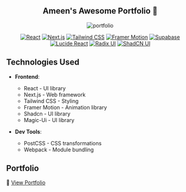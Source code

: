 <div align="center"> 

## Ameen's Awesome Portfolio 🌟 

![portfolio](https://socialify.git.ci/noorulameen17/portfolio/image?description=1&font=Inter&language=1&name=1&owner=1&pattern=Plus&theme=Light)

[![React](https://img.shields.io/badge/React-61DAFB?style=for-the-badge&logo=react&logoColor=black)](https://reactjs.org/)
[![Next.js](https://img.shields.io/badge/Next.js-black?style=for-the-badge&logo=next.js&logoColor=white)](https://nextjs.org/)
[![Tailwind CSS](https://img.shields.io/badge/Tailwind_CSS-38B2AC?style=for-the-badge&logo=tailwind-css&logoColor=white)](https://tailwindcss.com/)
[![Framer Motion](https://img.shields.io/badge/Framer_Motion-0055FF?style=for-the-badge&logo=framer&logoColor=white)](https://www.framer.com/motion/)
[![Supabase](https://img.shields.io/badge/Supabase-3ECF8E?style=for-the-badge&logo=supabase&logoColor=white)](https://supabase.com/)
[![Lucide React](https://img.shields.io/badge/Lucide_React-FFAB00?style=for-the-badge&logo=react&logoColor=black)](https://lucide.dev/)
[![Radix UI](https://img.shields.io/badge/Radix_UI-663399?style=for-the-badge&logo=react&logoColor=white)](https://www.radix-ui.com/)
[![ShadCN UI](https://img.shields.io/badge/ShadCN_UI-000000?style=for-the-badge&logo=typescript&logoColor=white)](https://shadcn.dev/)

</div>


## Technologies Used

- **Frontend**:
  - React - UI library
  - Next.js - Web framework
  - Tailwind CSS - Styling
  - Framer Motion - Animation library
  - Shadcn - UI library
  - Magic-Ui - UI library

- **Dev Tools**:
  - PostCSS - CSS transformations
  - Webpack - Module bundling

## Portfolio
🔗 [View Portfolio](https://noorulameen.me/)

